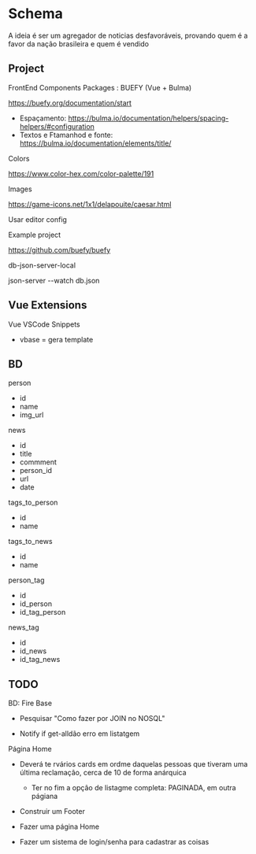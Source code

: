 # Schema

A ideia é ser um agregador de noticias desfavoráveis, provando quem é a favor da nação brasileira e quem é vendido

## Project

FrontEnd Components Packages : BUEFY (Vue + Bulma)

https://buefy.org/documentation/start
+ Espaçamento: https://bulma.io/documentation/helpers/spacing-helpers/#configuration
+ Textos e Ftamanhod e fonte: https://bulma.io/documentation/elements/title/

Colors

https://www.color-hex.com/color-palette/191

Images

https://game-icons.net/1x1/delapouite/caesar.html

Usar editor config

Example project

https://github.com/buefy/buefy

db-json-server-local

json-server --watch db.json

## Vue Extensions

Vue VSCode Snippets
+ vbase = gera template

## BD

person
+ id
+ name
+ img_url

news
+ id
+ title
+ commment
+ person_id
+ url
+ date

tags_to_person
+ id
+ name

tags_to_news
+ id
+ name

person_tag
+ id
+ id_person
+ id_tag_person

news_tag
+ id
+ id_news
+ id_tag_news

## TODO

BD: Fire Base
+ Pesquisar "Como fazer por JOIN no NOSQL"


+ Notify if get-alldão erro em listatgem


Página Home
+ Deverá te rvários cards em ordme daquelas pessoas que tiveram uma última reclamaçâo, cerca de 10 de forma anárquica
  - Ter no fim a opçâo de listagme completa: PAGINADA, em outra págiana

+ Construir um Footer
+ Fazer uma página Home
+ Fazer um sistema de login/senha para cadastrar as coisas



